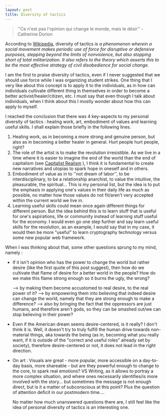 ```yaml
---
layout: post
title: Diversity of tactics
---
```


> ''Ce n'est pas l'opinion qui change le monde, mais le désir'' 
> -Catherine Dorion

According to [Wikipedia](https://en.wikipedia.org/wiki/Diversity_of_tactics), diversity of tactics *is a phenomenon wherein a social movement makes periodic use of force for disruptive or defensive purposes, stepping beyond the limits of nonviolence, but also stopping short of total militarization. It also refers to the theory which asserts this to be the most effective strategy of civil disobedience for social change.* 

I am the first to praise diversity of tactics, even if I never suggested that we should use force while I was organizing student strikes. One thing that I very like about this concept is to apply it to the individuals, as in how can individuals cultivate different thing in themselves in order to become a better activist/healer/citizen, etc. I must say that even though I talk about individuals, when I think about this I mostly wonder about how this can apply to myself.

I reached the conclusion that there was 4 key-aspects to my personal diversity of tactics : healing work, art, embodiment of values and learning useful skills. I shall explain those briefly in the following lines. 

 1. Healing work, as in becoming a more strong and genuine person, but also as in becoming a better healer in general. Hurt people hurt people, right?
 2. The role of the artist is to make the revolution irresistible. As we live in a time where it is easier to imagine the end of the world than the end of capitalism (see [Capitalist Realism](https://en.wikipedia.org/wiki/Capitalist_Realism) ), I think it is fundamental to create new narratives and utopias to spark hope in oneself and in others. 
 3. Embodiment of value as in to ''not dream of labor'', to be interdisciplinary, to be a relationship anarchist, to value the intuitive, the pleasurable, the spiritual... This is my personal list, but the idea is to put the emphasis in applying one's values in their daily life as much as possible, no matter how those values do not fit/aren't very accepted within the current world we live in.  
 4. Learning useful skills could mean once again different things for different person. But the idea behind this is to learn stuff that is useful for one's aspirations, life or community instead of learning stuff useful for the economy. I would even go one step further and say learn useful skills for the revolution, as an example, I would say that in my case, it would then be more "useful" to learn cryptography technology versus some new popular web framework. 

When I was thinking about that, some other questions sprung to my mind, namely :

 - If it isn't opinion who has the power to change the world but rather desire (like the first quote of this post suggest), then how do we cultivate that flame of desire for a better world in the people? How do we make this flame strong enough so it burns the ugly, the wrong? 
	
	 --> by making them become accustomed to real desire, to the real power of it? 
	 --> by empowering them into believing that indeed desire can change the world, namely that they are strong enough to make a difference?
	 --> also by bringing the fact that the oppressors are just humans, and therefore aren't gods, so they can be smashed out/we can stop believing in their power?
 - Even if the American dream seems desire-centered, is it really? I don't think it is. Well, it doesn't try to truly fulfill the human drive towards non-material things, aka towards the being  (as in, becoming what you really want, if it is outside of the "correct and useful roles" already set by society), therefore desire-centered or not, it does not lead in the right direction.
 - On art : Visuals are great - more popular, more accessible on a day-to-day basis, more shareable - but are they powerful enough to change to the core, to spark real emotions? VS  Writing, as it allows to portray a more complex situation, and where ones necessarily identifies/is more involved with the story... but sometimes the message is not enough direct, but is it a matter of subconscious at this point? Plus the question of attention deficit in our postmodern time....
	 
	No matter how much unanswered questions there are, I still feel like the idea of personal diversity of tactics is an interesting one. 

